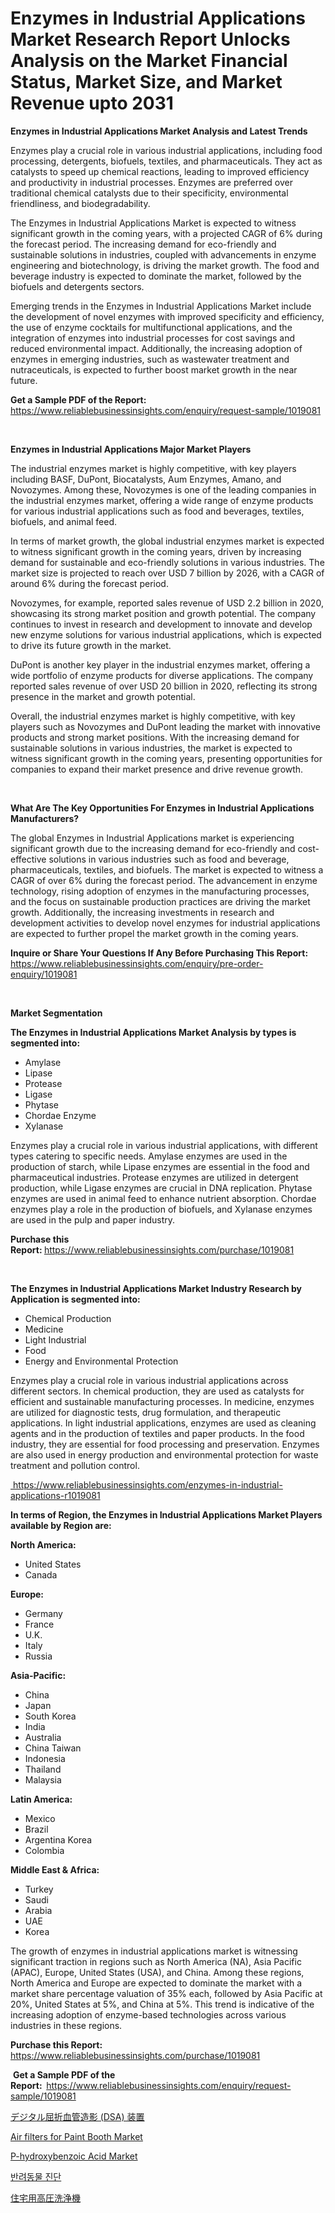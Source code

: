 <p><h1>Enzymes in Industrial Applications Market Research Report Unlocks Analysis on the Market Financial Status, Market Size, and Market Revenue upto 2031</h1></p><p><strong>Enzymes in Industrial Applications Market Analysis and Latest Trends</strong></p>
<p><p>Enzymes play a crucial role in various industrial applications, including food processing, detergents, biofuels, textiles, and pharmaceuticals. They act as catalysts to speed up chemical reactions, leading to improved efficiency and productivity in industrial processes. Enzymes are preferred over traditional chemical catalysts due to their specificity, environmental friendliness, and biodegradability.</p><p>The Enzymes in Industrial Applications Market is expected to witness significant growth in the coming years, with a projected CAGR of 6% during the forecast period. The increasing demand for eco-friendly and sustainable solutions in industries, coupled with advancements in enzyme engineering and biotechnology, is driving the market growth. The food and beverage industry is expected to dominate the market, followed by the biofuels and detergents sectors.</p><p>Emerging trends in the Enzymes in Industrial Applications Market include the development of novel enzymes with improved specificity and efficiency, the use of enzyme cocktails for multifunctional applications, and the integration of enzymes into industrial processes for cost savings and reduced environmental impact. Additionally, the increasing adoption of enzymes in emerging industries, such as wastewater treatment and nutraceuticals, is expected to further boost market growth in the near future.</p></p>
<p><strong>Get a Sample PDF of the Report:&nbsp;</strong> <a href="https://www.reliablebusinessinsights.com/enquiry/request-sample/1019081">https://www.reliablebusinessinsights.com/enquiry/request-sample/1019081</a></p>
<p>&nbsp;</p>
<p><strong>Enzymes in Industrial Applications Major Market Players</strong></p>
<p><p>The industrial enzymes market is highly competitive, with key players including BASF, DuPont, Biocatalysts, Aum Enzymes, Amano, and Novozymes. Among these, Novozymes is one of the leading companies in the industrial enzymes market, offering a wide range of enzyme products for various industrial applications such as food and beverages, textiles, biofuels, and animal feed.</p><p>In terms of market growth, the global industrial enzymes market is expected to witness significant growth in the coming years, driven by increasing demand for sustainable and eco-friendly solutions in various industries. The market size is projected to reach over USD 7 billion by 2026, with a CAGR of around 6% during the forecast period.</p><p>Novozymes, for example, reported sales revenue of USD 2.2 billion in 2020, showcasing its strong market position and growth potential. The company continues to invest in research and development to innovate and develop new enzyme solutions for various industrial applications, which is expected to drive its future growth in the market.</p><p>DuPont is another key player in the industrial enzymes market, offering a wide portfolio of enzyme products for diverse applications. The company reported sales revenue of over USD 20 billion in 2020, reflecting its strong presence in the market and growth potential.</p><p>Overall, the industrial enzymes market is highly competitive, with key players such as Novozymes and DuPont leading the market with innovative products and strong market positions. With the increasing demand for sustainable solutions in various industries, the market is expected to witness significant growth in the coming years, presenting opportunities for companies to expand their market presence and drive revenue growth.</p></p>
<p>&nbsp;</p>
<p><strong>What Are The Key Opportunities For Enzymes in Industrial Applications Manufacturers?</strong></p>
<p><p>The global Enzymes in Industrial Applications market is experiencing significant growth due to the increasing demand for eco-friendly and cost-effective solutions in various industries such as food and beverage, pharmaceuticals, textiles, and biofuels. The market is expected to witness a CAGR of over 6% during the forecast period. The advancement in enzyme technology, rising adoption of enzymes in the manufacturing processes, and the focus on sustainable production practices are driving the market growth. Additionally, the increasing investments in research and development activities to develop novel enzymes for industrial applications are expected to further propel the market growth in the coming years.</p></p>
<p><strong>Inquire or Share Your Questions If Any Before Purchasing This Report:</strong> <a href="https://www.reliablebusinessinsights.com/enquiry/pre-order-enquiry/1019081">https://www.reliablebusinessinsights.com/enquiry/pre-order-enquiry/1019081</a></p>
<p>&nbsp;</p>
<p><strong>Market Segmentation</strong></p>
<p><strong>The Enzymes in Industrial Applications Market Analysis by types is segmented into:</strong></p>
<p><ul><li>Amylase</li><li>Lipase</li><li>Protease</li><li>Ligase</li><li>Phytase</li><li>Chordae Enzyme</li><li>Xylanase</li></ul></p>
<p><p>Enzymes play a crucial role in various industrial applications, with different types catering to specific needs. Amylase enzymes are used in the production of starch, while Lipase enzymes are essential in the food and pharmaceutical industries. Protease enzymes are utilized in detergent production, while Ligase enzymes are crucial in DNA replication. Phytase enzymes are used in animal feed to enhance nutrient absorption. Chordae enzymes play a role in the production of biofuels, and Xylanase enzymes are used in the pulp and paper industry.</p></p>
<p><strong>Purchase this Report:&nbsp;</strong><a href="https://www.reliablebusinessinsights.com/purchase/1019081">https://www.reliablebusinessinsights.com/purchase/1019081</a></p>
<p>&nbsp;</p>
<p><strong>The Enzymes in Industrial Applications Market Industry Research by Application is segmented into:</strong></p>
<p><ul><li>Chemical Production</li><li>Medicine</li><li>Light Industrial</li><li>Food</li><li>Energy and Environmental Protection</li></ul></p>
<p><p>Enzymes play a crucial role in various industrial applications across different sectors. In chemical production, they are used as catalysts for efficient and sustainable manufacturing processes. In medicine, enzymes are utilized for diagnostic tests, drug formulation, and therapeutic applications. In light industrial applications, enzymes are used as cleaning agents and in the production of textiles and paper products. In the food industry, they are essential for food processing and preservation. Enzymes are also used in energy production and environmental protection for waste treatment and pollution control.</p></p>
<p><a href="https://www.reliablebusinessinsights.com/enzymes-in-industrial-applications-r1019081">&nbsp;https://www.reliablebusinessinsights.com/enzymes-in-industrial-applications-r1019081</a></p>
<p><strong>In terms of Region, the Enzymes in Industrial Applications Market Players available by Region are:</strong></p>
<p>
    <p> <strong> North America: </strong>
        <ul>
            <li>United States</li>
            <li>Canada</li>
        </ul>
        </p> 
    <p> <strong> Europe: </strong>
        <ul>
            <li>Germany</li>
            <li>France</li>
            <li>U.K.</li>
            <li>Italy</li>
            <li>Russia</li>
        </ul>
        </p> 
    <p> <strong> Asia-Pacific: </strong>
        <ul>
            <li>China</li>
            <li>Japan</li>
            <li>South Korea</li>
            <li>India</li>
            <li>Australia</li>
            <li>China Taiwan</li>
            <li>Indonesia</li>
            <li>Thailand</li>
            <li>Malaysia</li>
        </ul>
        </p> 
    <p> <strong> Latin America: </strong>
        <ul>
            <li>Mexico</li>
            <li>Brazil</li>
            <li>Argentina Korea</li>
            <li>Colombia</li>
        </ul>
        </p> 
    <p> <strong> Middle East & Africa: </strong>
        <ul>
            <li>Turkey</li>
            <li>Saudi</li>
            <li>Arabia</li>
            <li>UAE</li>
            <li>Korea</li>
        </ul>
    </p>
    </p>
<p><p>The growth of enzymes in industrial applications market is witnessing significant traction in regions such as North America (NA), Asia Pacific (APAC), Europe, United States (USA), and China. Among these regions, North America and Europe are expected to dominate the market with a market share percentage valuation of 35% each, followed by Asia Pacific at 20%, United States at 5%, and China at 5%. This trend is indicative of the increasing adoption of enzyme-based technologies across various industries in these regions.</p></p>
<p><strong>Purchase this Report: </strong><a href="https://www.reliablebusinessinsights.com/purchase/1019081">https://www.reliablebusinessinsights.com/purchase/1019081</a></p>
<p>&nbsp;<strong>Get a Sample PDF of the Report:&nbsp;&nbsp;</strong><a href="https://www.reliablebusinessinsights.com/enquiry/request-sample/1019081">https://www.reliablebusinessinsights.com/enquiry/request-sample/1019081</a></p>
<p><strong></strong></p>
<p><p><a href="https://github.com/DudleyFerry/Market-Research-Report-List-1/blob/main/135945987708.md">デジタル屈折血管造影 (DSA) 装置</a></p><p><a href="https://github.com/JuliaFadel1922/Market-Research-Report-List-1/blob/main/air-filters-for-paint-booth-market.md">Air filters for Paint Booth Market</a></p><p><a href="https://github.com/moyahfrancoestellec51j635wcx/Market-Research-Report-List-2/blob/main/p-hydroxybenzoic-acid-market.md">P-hydroxybenzoic Acid Market</a></p><p><a href="https://github.com/JohnQuil1917/Market-Research-Report-List-1/blob/main/430052180640.md">반려동물 진단</a></p><p><a href="https://github.com/DemarcusKuhlman/Market-Research-Report-List-1/blob/main/256117187707.md">住宅用高圧洗浄機</a></p></p>